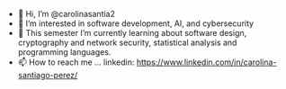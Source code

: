- 👋 Hi, I’m @carolinasantia2
- 👀 I’m interested in  software development, AI, and cybersecurity
- 🌱 This semester I’m currently learning about software design, cryptography and network security, statistical analysis and programming languages.
- 📫 How to reach me ... linkedin: https://www.linkedin.com/in/carolina-santiago-perez/

<!---
carolinasantia2/carolinasantia2 is a ✨ special ✨ repository because its `README.md` (this file) appears on your GitHub profile.
You can click the Preview link to take a look at your changes.
--->
